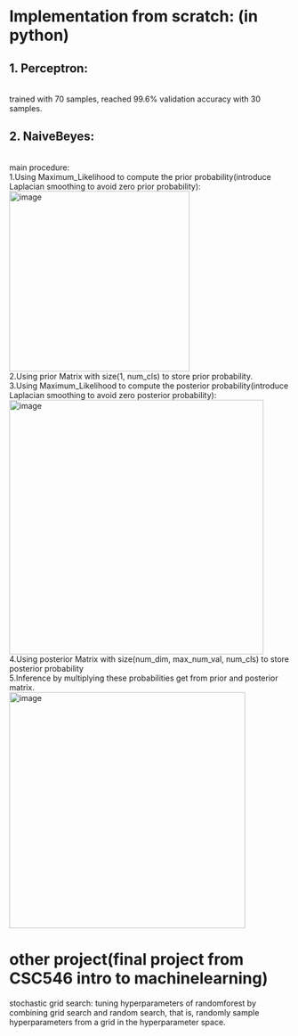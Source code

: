 # Implementation from scratch: (in python)
  ## 1. Perceptron: 
  <br /> trained with 70 samples, reached 99.6% validation accuracy with 30 samples.
  ## 2. NaiveBeyes:
  <br /> main procedure:
  <br />1.Using Maximum_Likelihood to compute the prior probability(introduce Laplacian smoothing to avoid zero prior probability): 
  <br /> <img width="324" alt="image" src="https://user-images.githubusercontent.com/83719401/160288157-cb6f83e0-1e86-4774-93f7-24170b8a87d0.png">
  <br />2.Using prior Matrix with size(1, num_cls) to store prior probability.
  <br />3.Using Maximum_Likelihood to compute the posterior probability(introduce Laplacian smoothing to avoid zero posterior probability):
  <br /> <img width="457" alt="image" src="https://user-images.githubusercontent.com/83719401/160288235-93060ebc-19ac-406f-adea-0cea496e7ad9.png">
  <br />4.Using posterior Matrix with size(num_dim, max_num_val, num_cls) to store posterior probability
  <br />5.Inference by multiplying these probabilities get from prior and posterior matrix.
  <br /> <img width="424" alt="image" src="https://user-images.githubusercontent.com/83719401/160288348-2d333362-8d75-4cfc-9e8a-c42bcf253ba7.png">

   

# other project(final project from CSC546 intro to machinelearning)
stochastic grid search: tuning hyperparameters of randomforest by combining grid search and random search, that is, randomly sample hyperparameters from a grid in the hyperparameter space. 
